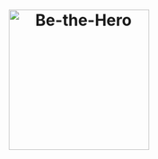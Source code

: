 <h1 align="center">
    <img alt="Be-the-Hero" title="#BeTheHero" src=".github/Be-the-Hero/omnistack11.jpg" width="250px" />
</h1>
